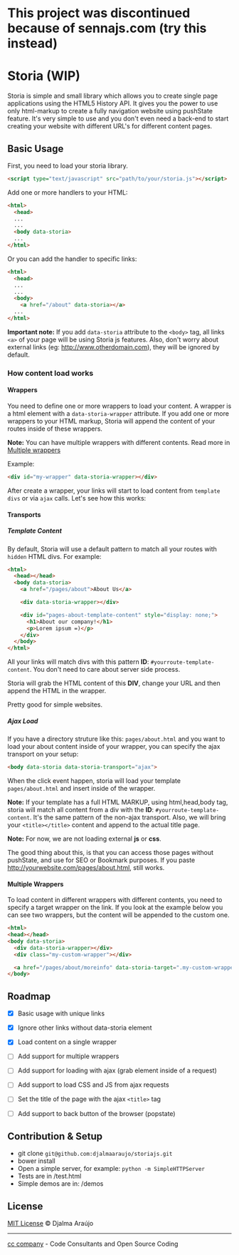 # This project was discontinued because of sennajs.com (try this instead) 

# Storia (WIP)
Storia is simple and small library which allows you to create single page applications using the HTML5 History API. It gives you the power to use only html-markup to create a fully navigation website using pushState feature. It's very simple to use and you don't even need a back-end to start creating your website with different URL's for different content pages.

## Basic Usage
First, you need to load your storia library.

```html
<script type="text/javascript" src="path/to/your/storia.js"></script>
```

Add one or more handlers to your HTML:

```html
<html>
  <head>
  ...
  ...
  <body data-storia>
  ...
</html>
```

Or you can add the handler to specific links:

```html
<html>
  <head>
  ...
  ...
  <body>
    <a href="/about" data-storia></a>
  ...
</html>
```

**Important note:** If you add ```data-storia``` attribute to the ```<body>``` tag, all links ```<a>``` of your page will be using Storia js features. Also, don't worry about external links (eg: http://www.otherdomain.com), they will be ignored by default.

### How content load works
#### Wrappers
You need to define one or more wrappers to load your content. A wrapper is a html element with a ```data-storia-wrapper``` attribute. If you add one or more wrappers to your HTML markup, Storia will append the content of your routes inside of these wrappers.

**Note:** You can have multiple wrappers with different contents. Read more in [Multiple wrappers](http://waitiingfor.com/#multiple-rappers)

Example:

```html
<div id="my-wrapper" data-storia-wrapper></div>
```

After create a wrapper, your links will start to load content from ```template divs``` or via ```ajax``` calls. Let's see how this works:

#### Transports
##### Template Content

By default, Storia will use a default pattern to match all your routes with ```hidden``` HTML divs. For example:

```html
<html>
  <head></head>
  <body data-storia>
    <a href="/pages/about">About Us</a>

    <div data-storia-wrapper></div>

    <div id="pages-about-template-content" style="display: none;">
      <h1>About our company!</h1>
      <p>Lorem ipsum =)</p>
    </div>
  </body>
</html>
```

All your links will match divs with this pattern **ID**: ```#yourroute-template-content```. You don't need to care about server side process.

Storia will grab the HTML content of this **DIV**, change your URL and then append the HTML in the wrapper.

Pretty good for simple websites.

##### Ajax Load
If you have a directory struture like this: ```pages/about.html``` and you want to load your about content inside of your wrapper, you can specify the ajax transport on your setup:

```html
<body data-storia data-storia-transport="ajax">
```

When the click event happen, storia will load your template ```pages/about.html``` and insert inside of the wrapper.

**Note:** If your template has a full HTML MARKUP, using html,head,body tag, storia will match all content from a div with the **ID**: ```#yourroute-template-content```. It's the same pattern of the non-ajax transport. Also, we will bring your ```<title></title>``` content and append to the actual title page.

**Note:** For now, we are not loading external **js** or **css**.

The good thing about this, is that you can access those pages without pushState, and use for SEO or Bookmark purposes. If you paste http://yourwebsite.com/pages/about.html, still works.

#### Multiple Wrappers
To load content in different wrappers with different contents, you need to specify a target wrapper on the link. If you look at the example below you can see two wrappers, but the content will be appended to the custom one.

```html
<html>
<head></head>
<body data-storia>
  <div data-storia-wrapper></div>
  <div class="my-custom-wrapper"></div>

  <a href="/pages/about/moreinfo" data-storia-target=".my-custom-wrapper"></a>
</body>
```

## Roadmap

- [x] Basic usage with unique links
- [x] Ignore other links without data-storia element
- [x] Load content on a single wrapper
- [ ] Add support for multiple wrappers
- [ ] Add support for loading with ajax (grab element inside of a request)
- [ ] Add support to load CSS and JS from ajax requests
- [ ] Set the title of the page with the ajax ```<title>``` tag
- [ ] Add support to back button of the browser (popstate)


## Contribution & Setup
* git clone ```git@github.com:djalmaaraujo/storiajs.git```
* bower install
* Open a simple server, for example: ```python -m SimpleHTTPServer```
* Tests are in /test.html
* Simple demos are in: /demos

## License

[MIT License](http://djalmaarajo.mit-license.org/) © Djalma Araújo

---------------------------
[cc company](http://nossomos.cc) - Code Consultants and Open Source Coding
